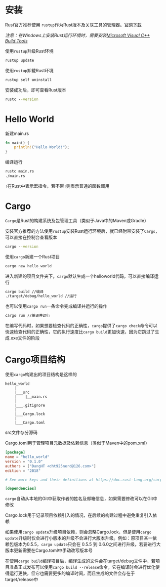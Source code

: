 # 安装

Rust官方推荐使用 `rustup`作为Rust版本及关联工具的管理器。[官网下载](https://www.rust-lang.org/tools/install)

*注意：在Windows上安装Rust运行环境时，需要安装[Microsoft Visual C++ Build Tools](http://go.microsoft.com/fwlink/?LinkId=691126)*

使用`rustup`升级Rust环境

```cmd
rustup update
```

使用`rustup`卸载Rust环境

```cmd
rustup self uninstall
```

安装成功后，即可查看Rust版本

```cmd
rustc --version
```

# Hello World

新建main.rs

```rust
fn main() {
    println!("Hello World!");
}
```

编译运行

```cmd
rustc main.rs
./main.rs
```

`!`在Rust中表示宏指令，若不带`!`则表示普通的函数调用

# Cargo

`Cargo`是Rust的构建系统及包管理工具（类似于Java中的Maven或Gradle）

安装官方推荐的方法使用`rustup`安装Rust运行环境后，就已经附带安装了`Cargo`，可以直接在控制台查看版本

```cmd
cargo --version
```

使用`cargo`新建一个Rust项目

```cmd
cargo new hello_world
```

进入新建的项目文件夹下，`cargo`默认生成一个helloworld代码，可以直接编译运行

```cmd
cargo build //编译
./target/debug/hello_world //运行
```

也可以使用`cargo run`一条命令完成编译并运行的操作

```cmd
cargo run //编译并运行
```

在编写代码时，如果想要检查代码的正确性，`cargo`提供了`cargo check`命令可以快速检查代码的正确性，它的执行速度比`cargo build`更加快速，因为它跳过了生成.exe文件的阶段

# Cargo项目结构

使用`cargo`构建出的项目结构是这样的

```
hello_world
	|
	|___src
	|	 |__main.rs
	|
	|___.gitignore
	|
	|___Cargo.lock
	|
	|___Cargo.toml
```

src文件存分源码

Cargo.toml用于管理项目元数据及依赖信息（类似于Maven中的pom.xml）

```toml
[package]
name = "hello_world"
version = "0.1.0"
authors = ["DangHT <dht925nerd@126.com>"]
edition = "2018"

# See more keys and their definitions at https://doc.rust-lang.org/cargo/reference/manifest.html

[dependencies]

```

`cargo`自动从本地的Git中获取作者的姓名及邮箱信息，如果需要修改可以在Git中修改

Cargo.lock用于记录项目依赖引入的情况，在后续的构建过程中避免重复引入依赖

如果使用`cargo update`升级项目依赖，则会忽略Cargo.lock，但是使用`cargo update`升级时仅会进行小版本的升级不会进行大版本升级。例如：原项目某一依赖包版本为0.5.5，`cargo update`只会在 0.5.5 到 0.6.0之间进行升级，若要进行大版本更新需要在Cargo.toml中手动改写版本号

在使用`cargo build`编译项目后，编译生成的文件会在target/debug文件中，若项目准备正式发布可以使用`cargo build --release`命令，它在编译时会进行优化使得运行更快，但它也需要更多的编译时间，而且生成的文件会存在于target/release中